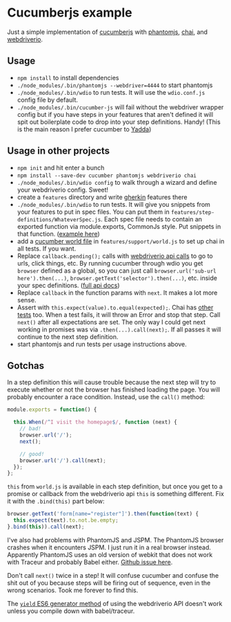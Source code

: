 # Cucumberjs example
Just a simple implementation of
[cucumberjs](https://github.com/cucumber/cucumber-js) with
[phantomjs](http://phantomjs.org/), [chai](http://chaijs.com), and
[webdriverio](http://webdriver.io).

## Usage
* `npm install` to install dependencies
* `./node_modules/.bin/phantomjs --webdriver=4444` to start phantomjs
* `./node_modules/.bin/wdio` to run tests. It will use the `wdio.conf.js` config file by default.
* `./node_modules/.bin/cucumber-js` will fail without the webdriver wrapper config but if you have steps in your features that aren't defined it will spit out boilerplate code to drop into your step definitions. Handy! (This is the main reason I prefer cucumber to [Yadda](https://github.com/acuminous/yadda))

## Usage in other projects
* `npm init` and hit enter a bunch
* `npm install --save-dev cucumber phantomjs webdriverio chai`
* `./node_modules/.bin/wdio config` to walk through a wizard and define your
  webdriverio config. Sweet!
* create a `features` directory and write
  [gherkin](http://docs.behat.org/en/latest/guides/1.gherkin.html) features
  there
* `./node_modules/.bin/wdio` to run tests. It will give you
  snippets from your features to put in spec files. You can put them in
  `features/step-definitions/WhateverSpec.js`. Each spec file needs to contain
  an exported function via module.exports, CommonJs style. Put snippets in that
  function. ([example
  here](https://github.com/mikedfunk/cucumberjs-example/blob/master/features/step-definitions/GoogleTitleTestSpec.js))
* add a [cucumber world
  file](https://github.com/mikedfunk/cucumberjs-example/blob/master/features/support/world.js)
  in `features/support/world.js` to set up chai in all tests. If you want.
* Replace  `callback.pending();` calls with [webdriverio
  api calls](http://webdriver.io/api.html) to go to urls, click things, etc. By running cucumber through wdio
  you get `browser` defined as a global, so you can just call
  `browser.url('sub-url here').then(...)`,
  `browser.getText('selector').then(...)`, etc. inside your spec definitions. ([full api docs](http://webdriver.io/api.html))
* Replace `callback` in the function params with `next`. It makes a lot more
  sense.
* Assert with `this.expect(value).to.equal(expected);`. Chai has [other
  tests](http://chaijs.com/api/) too. When a test fails, it will throw an Error
  and stop that step. Call `next()` after all expectations are set. The only
  way I could get next working in promises was via `.then(...).call(next);`. If
  all passes it will continue to the next step definition.
* start phantomjs and run tests per usage instructions above.

## Gotchas
In a step definition this will cause trouble because the next step will try to
execute whether or not the browser has finished loading the page. You will
probably encounter a race condition. Instead, use the `call()` method:

```javascript
module.exports = function() {

  this.When(/^I visit the homepage$/, function (next) {
    // bad!
    browser.url('/');
    next();

    // good!
    browser.url('/').call(next);
  });
};
```

`this` from `world.js` is available in each step definition, but once you get
to a promise or callback from the webdriverio api `this` is something different.
Fix it with the `.bind(this)` part below:
```javascript
browser.getText('form[name="register"]').then(function(text) {
  this.expect(text).to.not.be.empty;
}.bind(this)).call(next);
```

I've also had problems with PhantomJS and JSPM. The PhantomJS browser crashes
when it encounters JSPM. I just run it in a real browser instead. Apparently
PhantomJS uses an old version of webkit that does not work with Traceur and 
probably Babel either. [Github issue
here](https://github.com/google/traceur-compiler/issues/908).

Don't call `next()` twice in a step! It will confuse cucumber and confuse the shit out of you because steps will be firing out of sequence, even in the wrong scenarios. Took me forever to find this.

The [`yield` ES6 generator method](https://github.com/webdriverio/webdriverio/blob/master/examples/runner-specs/jasmine.spec.js) of using the webdriverio API doesn't work unless you compile down with babel/traceur.
